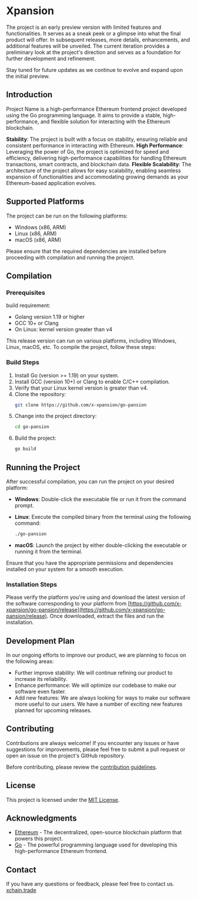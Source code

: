 # Xpansion

The project is an early preview version with limited features and functionalities. It serves as a sneak peek or a glimpse into what the final product will offer.
In subsequent releases, more details, enhancements, and additional features will be unveiled. The current iteration provides a preliminary look at the project's direction and serves as a foundation for further development and refinement.

Stay tuned for future updates as we continue to evolve and expand upon the initial preview.

## Introduction

Project Name is a high-performance Ethereum frontend project developed using the Go programming language. It aims to provide a stable, high-performance, and flexible solution for interacting with the Ethereum blockchain.

**Stability**: The project is built with a focus on stability, ensuring reliable and consistent performance in interacting with Ethereum.
**High Performance**: Leveraging the power of Go, the project is optimized for speed and efficiency, delivering high-performance capabilities for handling Ethereum transactions, smart contracts, and blockchain data.
**Flexible Scalability**: The architecture of the project allows for easy scalability, enabling seamless expansion of functionalities and accommodating growing demands as your Ethereum-based application evolves.

## Supported Platforms

The project can be run on the following platforms:

- Windows (x86, ARM)
- Linux (x86, ARM)
- macOS (x86, ARM)

Please ensure that the required dependencies are installed before proceeding with compilation and running the project.

## Compilation

### Prerequisites

build requirement:
- Golang version 1.19 or higher
- GCC 10+ or Clang
- On Linux: kernel version greater than v4

This release version can run on various platforms, including Windows, Linux, macOS, etc.
To compile the project, follow these steps:

### Build Steps

1. Install Go (version >= 1.19) on your system.
2. Install GCC (version 10+) or Clang to enable C/C++ compilation.
3. Verify that your Linux kernel version is greater than v4.
4. Clone the repository:
   ```bash
   git clone https://github.com/x-xpansion/go-pansion
   ```
5. Change into the project directory:
   ```bash
   cd go-pansion
   ```
6. Build the project:
   ```bash
   go build
   ```

## Running the Project

After successful compilation, you can run the project on your desired platform:

- **Windows**: Double-click the executable file or run it from the command prompt.

- **Linux**: Execute the compiled binary from the terminal using the following command:
  ```bash
  ./go-pansion
  ```

- **macOS**: Launch the project by either double-clicking the executable or running it from the terminal.

Ensure that you have the appropriate permissions and dependencies installed on your system for a smooth execution.

### Installation Steps

Please verify the platform you're using and download the latest version of the software corresponding to your platform 
from [https://github.com/x-xpansion/go-pansion/release](https://github.com/x-xpansion/go-pansion/release). Once downloaded, extract the files and run the installation.

## Development Plan

In our ongoing efforts to improve our product, we are planning to focus on the following areas:

- Further improve stability: We will continue refining our product to increase its reliability.
- Enhance performance: We will optimize our codebase to make our software even faster.
- Add new features: We are always looking for ways to make our software more useful to our users. We have a number of exciting new features planned for upcoming releases.

## Contributing

Contributions are always welcome! If you encounter any issues or have suggestions for improvements, please feel free to submit a pull request or open an issue on the project's GitHub repository.

Before contributing, please review the [contribution guidelines](CONTRIBUTING.md).

## License

This project is licensed under the [MIT License](LICENSE).

## Acknowledgments

- [Ethereum](https://ethereum.org) - The decentralized, open-source blockchain platform that powers this project.
- [Go](https://golang.org) - The powerful programming language used for developing this high-performance Ethereum frontend.

## Contact

If you have any questions or feedback, please feel free to contact us. [xchain.trade](https://xchain.trade/)
